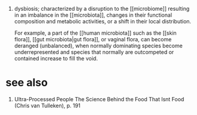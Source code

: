 1. dysbiosis; characterized by a disruption to the [[microbiome]] resulting in an imbalance in the [[microbiota]], changes in their functional composition and metabolic activities, or a shift in their local distribution.
   
   For example, a part of the [[human microbiota]] such as the [[skin flora]], [[gut microbiota|gut flora]], or vaginal flora, can become deranged (unbalanced), when normally dominating species become underrepresented and species that normally are outcompeted or contained increase to fill the void.

# see also
1. Ultra-Processed People The Science Behind the Food That Isnt Food (Chris van Tulleken), p. 191